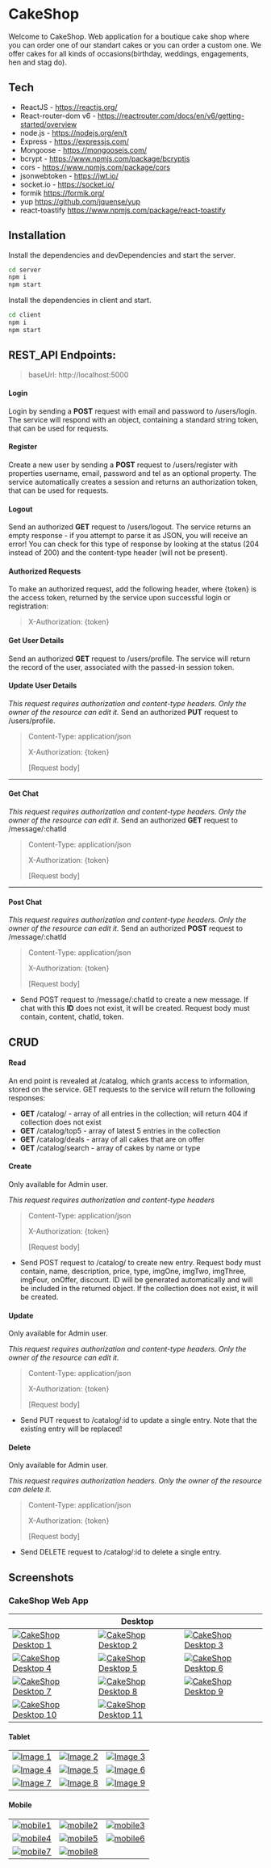 # CakeShop
Welcome to CakeShop. Web application for a boutique cake shop where you can order one of our standart cakes or you can order a custom one.
We offer cakes for all kinds of occasions(birthday, weddings, engagements, hen and stag do).

## Tech

- ReactJS - https://reactjs.org/
- React-router-dom v6 - https://reactrouter.com/docs/en/v6/getting-started/overview
- node.js - https://nodejs.org/en/t
- Express - https://expressjs.com/
- Mongoose - https://mongoosejs.com/
- bcrypt - https://www.npmjs.com/package/bcryptjs
- cors - https://www.npmjs.com/package/cors
- jsonwebtoken - https://jwt.io/
- socket.io - https://socket.io/
- formik https://formik.org/
- yup https://github.com/jquense/yup
- react-toastify https://www.npmjs.com/package/react-toastify

## Installation

Install the dependencies and devDependencies and start the server.

```sh
cd server
npm i
npm start
```
Install the dependencies in client and start.
```sh
cd client
npm i
npm start
```

## REST_API Endpoints:
>baseUrl: http://localhost:5000

#### Login
Login by sending a **POST** request with email and password to /users/login. The service will respond with an object, containing a standard string token, that can be used for requests.

#### Register
Create a new user by sending a **POST** request to /users/register with properties username, email, password and tel as an optional property. The service automatically creates a session and returns an authorization token, that can be used for requests.

#### Logout
Send an authorized **GET** request to /users/logout. The service returns an empty response - if you attempt to parse it as JSON, you will receive an error! You can check for this type of response by looking at the status (204 instead of 200) and the content-type header (will not be present).

#### Authorized Requests
To make an authorized request, add the following header, where {token} is the access token, returned by the service upon successful login or registration:
>X-Authorization: {token}

#### Get User Details
Send an authorized **GET** request to /users/profile. The service will return the record of the user, associated with the passed-in session token.

#### Update User Details
*This request requires authorization and content-type headers. Only the owner of the resource can edit it.*
Send an authorized **PUT** request to /users/profile. 
>Content-Type: application/json
>
>X-Authorization: {token}
>
>[Request body]
---

#### Get Chat
*This request requires authorization and content-type headers. Only the owner of the resource can edit it.*
Send an authorized **GET** request to /message/:chatId
>Content-Type: application/json
>
>X-Authorization: {token}
>
>[Request body]
---

#### Post Chat
*This request requires authorization and content-type headers. Only the owner of the resource can edit it.*
Send an authorized **POST** request to /message/:chatId
>Content-Type: application/json
>
>X-Authorization: {token}
>
>[Request body]
- Send POST request to /message/:chatId to create a new message. If chat with this **ID** does not exist, it will be created. Request body must contain, content, chatId, token.

## CRUD

#### Read
An end point is revealed at /catalog, which grants access to information, stored on the service. GET requests to the service will return the following responses:

- **GET** /catalog/ - array of all entries in the collection; will return 404 if collection does not exist
- **GET** /catalog/top5 - array of latest 5 entries in the collection
- **GET** /catalog/deals - array of all cakes that are on offer
- **GET** /catalog/search - array of cakes by name or type  

#### Create
Only available for Admin user.

*This request requires authorization and content-type headers*
>Content-Type: application/json
>
>X-Authorization: {token}
>
>[Request body]
- Send POST request to /catalog/ to create new entry. Request body must contain, name, description, price, type, imgOne, imgTwo, imgThree, imgFour, onOffer, discount. ID will be generated automatically and will be included in the returned object. If the collection does not exist, it will be created.

#### Update 
Only available for Admin user.

*This request requires authorization and content-type headers. Only the owner of the resource can edit it.*
>Content-Type: application/json
>
>X-Authorization: {token}
>
>[Request body]
- Send PUT request to /catalog/:id to update a single entry. Note that the existing entry will be replaced!

#### Delete
Only available for Admin user.

*This request requires authorization headers. Only the owner of the resource can delete it.*
>Content-Type: application/json
>
>X-Authorization: {token}
>
>[Request body]
- Send DELETE request to /catalog/:id to delete a single entry.

## Screenshots

### CakeShop Web App

|         | Desktop |         |
| -------- | -------- | -------- |
| [![CakeShop Desktop 1](https://github.com/KemalBekir/CakeShop/raw/main/Screenshots/Desktop/1.jpg)](https://github.com/KemalBekir/CakeShop/blob/main/Screenshots/Desktop/1.jpg) | [![CakeShop Desktop 2](https://github.com/KemalBekir/CakeShop/raw/main/Screenshots/Desktop/2.jpg)](https://github.com/KemalBekir/CakeShop/blob/main/Screenshots/Desktop/2.jpg) | [![CakeShop Desktop 3](https://github.com/KemalBekir/CakeShop/raw/main/Screenshots/Desktop/3.jpg)](https://github.com/KemalBekir/CakeShop/blob/main/Screenshots/Desktop/3.jpg) |
| [![CakeShop Desktop 4](https://github.com/KemalBekir/CakeShop/raw/main/Screenshots/Desktop/4.jpg)](https://github.com/KemalBekir/CakeShop/blob/main/Screenshots/Desktop/4.jpg) | [![CakeShop Desktop 5](https://github.com/KemalBekir/CakeShop/raw/main/Screenshots/Desktop/5.jpg)](https://github.com/KemalBekir/CakeShop/blob/main/Screenshots/Desktop/5.jpg) | [![CakeShop Desktop 6](https://github.com/KemalBekir/CakeShop/raw/main/Screenshots/Desktop/6.jpg)](https://github.com/KemalBekir/CakeShop/blob/main/Screenshots/Desktop/6.jpg) |
| [![CakeShop Desktop 7](https://github.com/KemalBekir/CakeShop/raw/main/Screenshots/Desktop/7.jpg)](https://github.com/KemalBekir/CakeShop/blob/main/Screenshots/Desktop/7.jpg) | [![CakeShop Desktop 8](https://github.com/KemalBekir/CakeShop/raw/main/Screenshots/Desktop/8.jpg)](https://github.com/KemalBekir/CakeShop/blob/main/Screenshots/Desktop/8.jpg) | [![CakeShop Desktop 9](https://github.com/KemalBekir/CakeShop/raw/main/Screenshots/Desktop/9.jpg)](https://github.com/KemalBekir/CakeShop/blob/main/Screenshots/Desktop/9.jpg) |
| [![CakeShop Desktop 10](https://github.com/KemalBekir/CakeShop/raw/main/Screenshots/Desktop/10.jpg)](https://github.com/KemalBekir/CakeShop/blob/main/Screenshots/Desktop/10.jpg) | [![CakeShop Desktop 11](https://github.com/KemalBekir/CakeShop/raw/main/Screenshots/Desktop/11.jpg)](https://github.com/KemalBekir/CakeShop/blob/main/Screenshots/Desktop/11.jpg) | |

#### Tablet

|          |          |          |
|----------|----------|----------|
| [![Image 1](https://github.com/KemalBekir/CakeShop/blob/main/Screenshots/Tablet/1.jpg)](https://github.com/KemalBekir/CakeShop/blob/main/Screenshots/Tablet/1.jpg) | [![Image 2](https://github.com/KemalBekir/CakeShop/blob/main/Screenshots/Tablet/2.jpeg)](https://github.com/KemalBekir/CakeShop/blob/main/Screenshots/Tablet/2.jpeg) | [![Image 3](https://github.com/KemalBekir/CakeShop/blob/main/Screenshots/Tablet/3.jpeg)](https://github.com/KemalBekir/CakeShop/blob/main/Screenshots/Tablet/3.jpeg) |
| [![Image 4](https://github.com/KemalBekir/CakeShop/blob/main/Screenshots/Tablet/4.jpeg)](https://github.com/KemalBekir/CakeShop/blob/main/Screenshots/Tablet/4.jpeg) | [![Image 5](https://github.com/KemalBekir/CakeShop/blob/main/Screenshots/Tablet/5.jpeg)](https://github.com/KemalBekir/CakeShop/blob/main/Screenshots/Tablet/5.jpeg) | [![Image 6](https://github.com/KemalBekir/CakeShop/blob/main/Screenshots/Tablet/6.jpeg)](https://github.com/KemalBekir/CakeShop/blob/main/Screenshots/Tablet/6.jpeg) |
| [![Image 7](https://github.com/KemalBekir/CakeShop/blob/main/Screenshots/Tablet/7.jpeg)](https://github.com/KemalBekir/CakeShop/blob/main/Screenshots/Tablet/7.jpeg) | [![Image 8](https://github.com/KemalBekir/CakeShop/blob/main/Screenshots/Tablet/8.jpeg)](https://github.com/KemalBekir/CakeShop/blob/main/Screenshots/Tablet/8.jpeg) | [![Image 9](https://github.com/KemalBekir/CakeShop/blob/main/Screenshots/Tablet/9.jpeg)](https://github.com/KemalBekir/CakeShop/blob/main/Screenshots/Tablet/9.jpeg) |

#### Mobile

|        |        |        |
|--------|--------|--------|
| [![mobile1](https://github.com/KemalBekir/CakeShop/raw/main/Screenshots/Mobile/1.jpeg)](https://github.com/KemalBekir/CakeShop/blob/main/Screenshots/Mobile/1.jpeg) | [![mobile2](https://github.com/KemalBekir/CakeShop/raw/main/Screenshots/Mobile/2.jpeg)](https://github.com/KemalBekir/CakeShop/blob/main/Screenshots/Mobile/2.jpeg) | [![mobile3](https://github.com/KemalBekir/CakeShop/raw/main/Screenshots/Mobile/3.jpeg)](https://github.com/KemalBekir/CakeShop/blob/main/Screenshots/Mobile/3.jpeg) |
| [![mobile4](https://github.com/KemalBekir/CakeShop/raw/main/Screenshots/Mobile/4.jpeg)](https://github.com/KemalBekir/CakeShop/blob/main/Screenshots/Mobile/4.jpeg) | [![mobile5](https://github.com/KemalBekir/CakeShop/raw/main/Screenshots/Mobile/5.jpeg)](https://github.com/KemalBekir/CakeShop/blob/main/Screenshots/Mobile/5.jpeg) | [![mobile6](https://github.com/KemalBekir/CakeShop/raw/main/Screenshots/Mobile/6.jpeg)](https://github.com/KemalBekir/CakeShop/blob/main/Screenshots/Mobile/6.jpeg) |
| [![mobile7](https://github.com/KemalBekir/CakeShop/raw/main/Screenshots/Mobile/7.jpeg)](https://github.com/KemalBekir/CakeShop/blob/main/Screenshots/Mobile/7.jpeg) | [![mobile8](https://github.com/KemalBekir/CakeShop/raw/main/Screenshots/Mobile/8.jpeg)](https://github.com/KemalBekir/CakeShop/blob/main/Screenshots/Mobile/8.jpeg) | |


